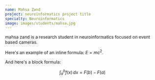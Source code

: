 ```yaml
---
name: Mahsa Zand
project: neuroinformatics project title
specialty: Neuroinformatics
image: images/students/mahsa.jpg
---
```


mahsa zand is a research student in neuroinformatics focused on event based cameras.


Here's an example of an inline formula: $E = mc^2$.

And here's a block formula:

$$
\int_{a}^{b} f(x) \, dx = F(b) - F(a)
$$
